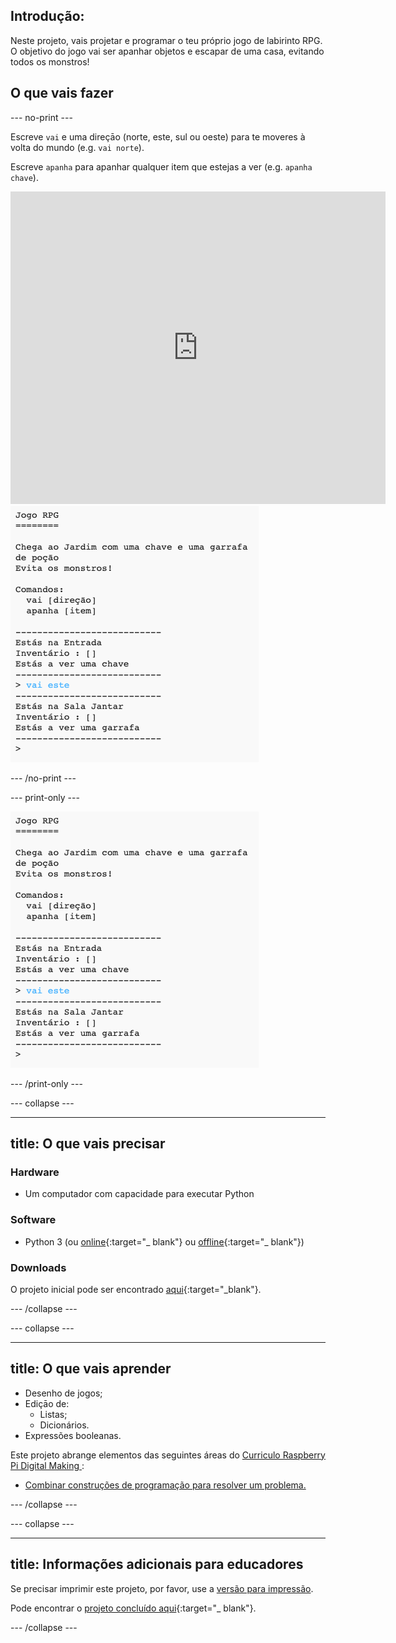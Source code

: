 ## Introdução:

Neste projeto, vais projetar e programar o teu próprio jogo de labirinto RPG. O objetivo do jogo vai ser apanhar objetos e escapar de uma casa, evitando todos os monstros!

## O que vais fazer

\--- no-print \---

Escreve `vai` e uma direçāo (norte, este, sul ou oeste) para te moveres à volta do mundo (e.g. `vai norte`).

Escreve `apanha` para apanhar qualquer item que estejas a ver (e.g. `apanha chave`).

<div class="trinket">
  <iframe src="https://trinket.io/embed/python/d06adeb527?outputOnly=true&start=result" width="600" height="500" frameborder="0" marginwidth="0" marginheight="0" allowfullscreen>
  </iframe>
  <img src="images/rpg-finished.png">
</div>

\--- /no-print \---

\--- print-only \---

![projeto concluído](images/rpg-finished.png)

\--- /print-only \---

\--- collapse \---

* * *

## title: O que vais precisar

### Hardware

+ Um computador com capacidade para executar Python

### Software

+ Python 3 (ou [online](https://trinket.io/){:target="_ blank"} ou [offline](https://www.python.org/downloads/){:target="_ blank"})

### Downloads

O projeto inicial pode ser encontrado [aqui](http://rpf.io/p/en/rpg-go){:target="_blank"}.

\--- /collapse \---

\--- collapse \---

* * *

## title: O que vais aprender

+ Desenho de jogos;
+ Ediçāo de: 
    + Listas;
    + Dicionários.
+ Expressões booleanas.

Este projeto abrange elementos das seguintes áreas do [ Curriculo Raspberry Pi Digital Making ](http://rpf.io/curriculum):

+ [Combinar construções de programação para resolver um problema.](https://www.raspberrypi.org/curriculum/programming/builder)

\--- /collapse \---

\--- collapse \---

* * *

## title: Informações adicionais para educadores

Se precisar imprimir este projeto, por favor, use a [versão para impressão](https://projects.raspberrypi.org/en/projects/rpg/print).

Pode encontrar o [projeto concluído aqui](http://rpf.io/p/en/rpg-get){:target="_ blank"}.

\--- /collapse \---